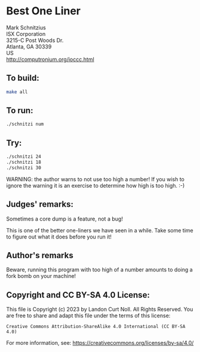 # Best One Liner

Mark Schnitzius  
ISX Corporation  
3215-C Post Woods Dr.  
Atlanta, GA 30339   
US  
<http://computronium.org/ioccc.html>


## To build:

```sh
make all
```

## To run:

```sh
./schnitzi num
```

## Try:

```sh
./schnitzi 24
./schnitzi 18
./schnitzi 30
```

WARNING: the author warns to not use too high a number! If you wish to ignore
the warning it is an exercise to determine how high is too high. :-)

## Judges' remarks:

Sometimes a core dump is a feature, not a bug!

This is one of the better one-liners we have seen in a while.
Take some time to figure out what it does before you run it!

## Author's remarks

Beware, running this program with too high of a number
amounts to doing a fork bomb on your machine!

## Copyright and CC BY-SA 4.0 License:

This file is Copyright (c) 2023 by Landon Curt Noll.  All Rights Reserved.
You are free to share and adapt this file under the terms of this license:

    Creative Commons Attribution-ShareAlike 4.0 International (CC BY-SA 4.0)

For more information, see: https://creativecommons.org/licenses/by-sa/4.0/
